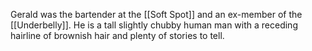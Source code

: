 Gerald was the bartender at the [[Soft Spot]]  and an ex-member of the [[Underbelly]]. He is a tall slightly chubby human man with a receding hairline of brownish hair and plenty of stories to tell.
